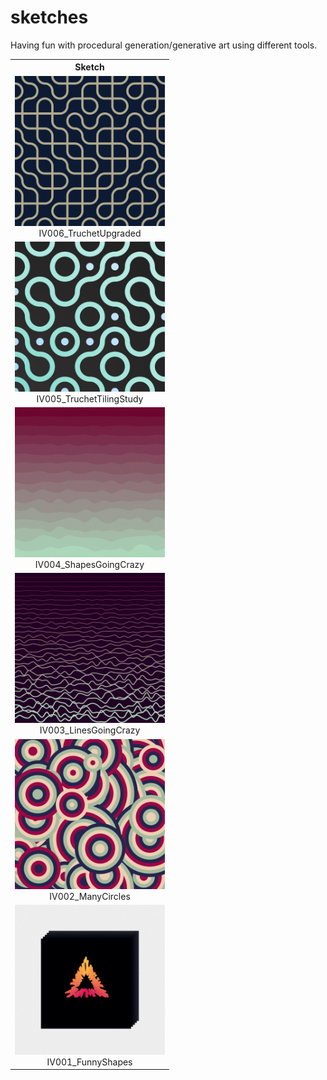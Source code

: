 # sketches

Having fun with procedural generation/generative art using different tools.

<table>
  <tr><th>Sketch</th></tr>
  <tr><td align="center"><img width="240" height="240" src="/IV006_TruchetUpgraded/chosen_few/007.png" /><br/>IV006_TruchetUpgraded</td></tr>
  <tr><td align="center"><img width="240" height="240" src="/IV005_TruchetTilingStudy/chosen_few/033.png" /><br/>IV005_TruchetTilingStudy</td></tr>
  <tr><td align="center"><img width="240" height="240" src="/IV004_ShapesGoingCrazy/chosen_few/002.png" /><br/>IV004_ShapesGoingCrazy</td></tr>
  <tr><td align="center"><img width="240" height="240" src="/IV003_LinesGoingCrazy/chosen_few/007.png" /><br/>IV003_LinesGoingCrazy</td></tr>
  <tr><td align="center"><img width="240" height="240" src="/IV002_ManyCircles/chosen_few/009.png" /><br/>IV002_ManyCircles</td></tr>
  <tr><td align="center"><img width="240" height="240" src="/IV001_FunnyShapes/chosen_few/001.png" /><br/>IV001_FunnyShapes</td></tr>
</table>
